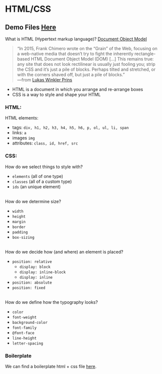 # HTML/CSS

## Demo Files [Here](/files/basic-html.zip)

What is HTML (Hypertext markup language)? [Document Object Model](https://en.wikipedia.org/wiki/Document_Object_Model#/media/File:JKDOM.SVG%5D(https://upload.wikimedia.org/wikipedia/commons/thumb/e/e4/JKDOM.SVG/2000px-JKDOM.SVG.png))
 
> &ldquo;In 2015, Frank Chimero wrote on the “Grain” of the Web, focusing on a web-native media that doesn’t try to fight the inherently rectangle-based HTML Document Object Model (DOM) [...] This remains true: any site that does not look rectilinear is usually just fooling you; strip the CSS and it’s just a pile of blocks. Perhaps tilted and stretched, or with the corners shaved off, but just a pile of blocks.&rdquo;
<br>—from [Lukas Winkler Prins](https://www.are.na/block/736425)

- HTML is a document in which you arrange and re-arrange boxes
- CSS is a way to style and shape your HTML

### HTML:

HTML elements:
- tags: `div, h1, h2, h3, h4, h5, h6, p, ol, ul, li, span`
- links: `a`
- images `img`
- attributes: `class, id, href, src`

### CSS:
How do we select things to style with?
- `elements` (all of one type)
- `classes` (all of a custom type)
- `ids` (an unique element)

<br>How do we determine size?
- `width`
- `height`
- `margin`
- `border`
- `padding`
- `box-sizing`

<br>How do we decide how (and where) an element is placed?
- `position: relative`
	- `display: block`
	- `display: inline-block`
	- `display: inline`
- `position: absolute`
- `position: fixed`

<br>How do we define how the typography looks?
- `color`
- `font-weight`
- `background-color`
- `font-family`
- `@font-face`
- `line-height`
- `letter-spacing`

### Boilerplate
We can find a boilerplate html + css file [here](/files/boilerplate.zip). 
